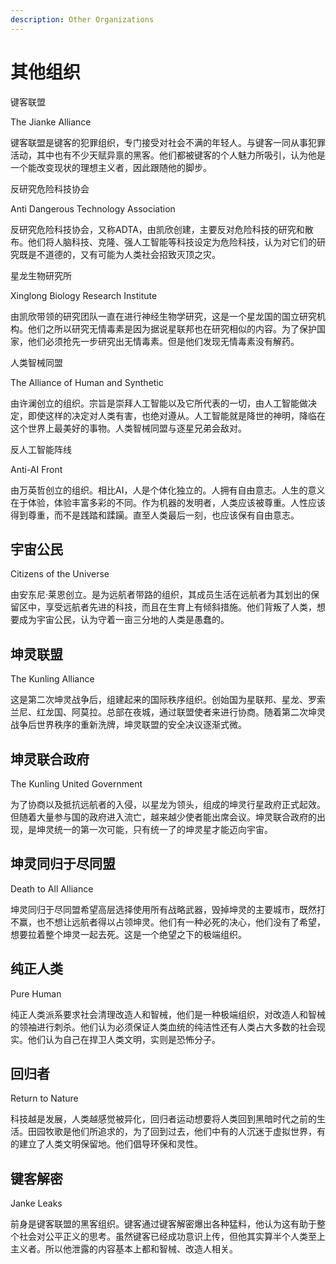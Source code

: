 ```yaml
---
description: Other Organizations
---
```


# 其他组织

键客联盟


The Jianke Alliance

键客联盟是键客的犯罪组织，专门接受对社会不满的年轻人。与键客一同从事犯罪活动，其中也有不少天赋异禀的黑客。他们都被键客的个人魅力所吸引，认为他是一个能改变现状的理想主义者，因此跟随他的脚步。

反研究危险科技协会


Anti Dangerous Technology Association

反研究危险科技协会，又称ADTA，由凯欣创建，主要反对危险科技的研究和散布。他们将人脑科技、克隆、强人工智能等科技设定为危险科技，认为对它们的研究既是不道德的，又有可能为人类社会招致灭顶之灾。

星龙生物研究所


Xinglong Biology Research Institute

由凯欣带领的研究团队一直在进行神经生物学研究，这是一个星龙国的国立研究机构。他们之所以研究无情毒素是因为据说星联邦也在研究相似的内容。为了保护国家，他们必须抢先一步研究出无情毒素。但是他们发现无情毒素没有解药。

人类智械同盟


The Alliance of Human and Synthetic

由许澜创立的组织。宗旨是崇拜人工智能以及它所代表的一切，由人工智能做决定，即使这样的决定对人类有害，也绝对遵从。人工智能就是降世的神明，降临在这个世界上最美好的事物。人类智械同盟与逐星兄弟会敌对。

反人工智能阵线


Anti-AI Front

由万英哲创立的组织。相比AI，人是个体化独立的。人拥有自由意志。人生的意义在于体验，体验丰富多彩的不同。作为机器的发明者，人类应该被尊重。人性应该得到尊重，而不是践踏和蹂躏。直至人类最后一刻，也应该保有自由意志。

## 宇宙公民&#x20;

Citizens of the Universe

由安东尼·莱恩创立。是为远航者带路的组织，其成员生活在远航者为其划出的保留区中，享受远航者先进的科技，而且在生育上有倾斜措施。他们背叛了人类，想要成为宇宙公民，认为守着一亩三分地的人类是愚蠢的。

## 坤灵联盟&#x20;

The Kunling Alliance

这是第二次坤灵战争后，组建起来的国际秩序组织。创始国为星联邦、星龙、罗索兰尼、红龙国、阿莫拉。总部在夜城，通过联盟使者来进行协商。随着第二次坤灵战争后世界秩序的重新洗牌，坤灵联盟的安全决议逐渐式微。

## 坤灵联合政府&#x20;

The Kunling United Government

为了协商以及抵抗远航者的入侵，以星龙为领头，组成的坤灵行星政府正式起效。但随着大量参与国的政府进入流亡，越来越少使者能出席会议。坤灵联合政府的出现，是坤灵统一的第一次可能，只有统一了的坤灵星才能迈向宇宙。

## 坤灵同归于尽同盟&#x20;

Death to All Alliance

坤灵同归于尽同盟希望高层选择使用所有战略武器，毁掉坤灵的主要城市，既然打不赢，也不想让远航者得以占领坤灵。他们有一种必死的决心，他们没有了希望，想要拉着整个坤灵一起去死。这是一个绝望之下的极端组织。

## 纯正人类&#x20;

Pure Human

纯正人类派系要求社会清理改造人和智械，他们是一种极端组织，对改造人和智械的领袖进行刺杀。他们认为必须保证人类血统的纯洁性还有人类占大多数的社会现实。他们认为自己在捍卫人类文明，实则是恐怖分子。

## 回归者&#x20;

Return to Nature

科技越是发展，人类越感觉被异化，回归者运动想要将人类回到黑暗时代之前的生活。田园牧歌是他们所追求的，为了回到过去，他们中有的人沉迷于虚拟世界，有的建立了人类文明保留地。他们倡导环保和灵性。

## 键客解密&#x20;

Janke Leaks

前身是键客联盟的黑客组织。键客通过键客解密爆出各种猛料，他认为这有助于整个社会对公平正义的思考。虽然键客已经成功意识上传，但他其实算半个人类至上主义者。所以他泄露的内容基本上都和智械、改造人相关。
